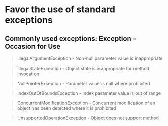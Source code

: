 # Favor the use of standard exceptions

## Commonly used exceptions: Exception - Occasion for Use

> IllegalArgumentException        -  Non-null parameter value is inappropriate

> IllegalStateException           -  Object state is inappropriate for method invocation

> NullPointerException            -  Parameter value is null where prohibited

> IndexOutOfBoundsException       -  Index parameter value is out of range

> ConcurrentModificationException -  Concurrent modification of an object has been detected where it is prohibited

> UnsupportedOperationException   -  Object does not support method
